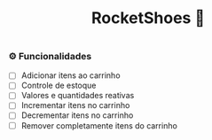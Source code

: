 <h1 align='center'>
    RocketShoes 🛒
</h1>

<div align='center'>
  <img alt='' src='https://i.imgur.com/pSwNa1g.png'>
</div>

### ⚙️ Funcionalidades
- [ ] Adicionar itens ao carrinho
- [ ] Controle de estoque
- [ ] Valores e quantidades reativas
- [ ] Incrementar itens no carrinho
- [ ] Decrementar itens no carrinho
- [ ] Remover completamente itens do carrinho
